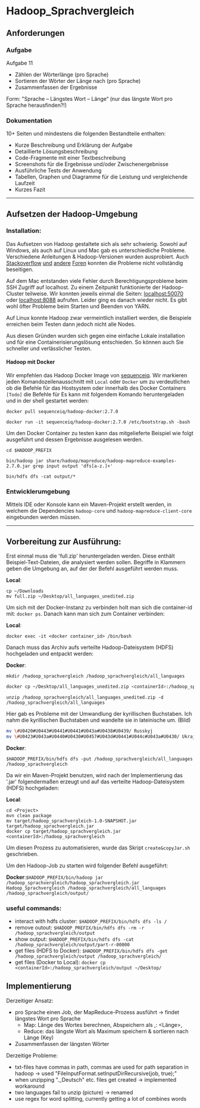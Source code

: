 # Hadoop_Sprachvergleich

## Anforderungen 

### Aufgabe

Aufgabe 11

- Zählen der Wörterlänge (pro Sprache)
- Sortieren der Wörter der Länge nach (pro Sprache)
- Zusammenfassen der Ergebnisse

Form: "Sprache – Längstes Wort – Länge“
(nur das längste Wort pro Sprache herausfinden?!)

### Dokumentation

10+ Seiten und mindestens die folgenden Bestandteile enthalten:
- Kurze Beschreibung und Erklärung der Aufgabe
- Detaillierte Lösungsbeschreibung
- Code-Fragmente mit einer Textbeschreibung
- Screenshots für die Ergebnisse und/oder Zwischenergebnisse
- Ausführliche Tests der Anwendung
- Tabellen, Graphen und Diagramme für die Leistung und vergleichende Laufzeit
- Kurzes Fazit

---

## Aufsetzen der Hadoop-Umgebung

### Installation:

Das Aufsetzen von Hadoop gestaltete sich als sehr schwierig. Sowohl auf Windows, als auch auf Linux und Mac gab es unterschiedliche Probleme. Verschiedene Anleitungen & Hadoop-Versionen wurden ausprobiert. Auch [Stackoverflow](https://stackoverflow.com/questions/14932794/problems-in-setting-hadoop-on-mac-os-x-10-8) [und](https://medium.com/@jayden.chua/installing-hadoop-on-macos-a334ab45bb3) [andere](https://gist.github.com/christine-le/2a5dd75c9e0a2f87bc1edda42c9b8206) [Foren](https://isaacchanghau.github.io/post/install_hadoop_mac/) konnten die Probleme nicht vollständig beseitigen.

Auf dem Mac entstanden viele Fehler durch Berechtigungsprobleme beim SSH Zugriff auf localhost. Zu einem Zeitpunkt funktionierte der Hadoop-Cluster teilweise. Wir konnten jeweils einmal die Seiten: <localhost:50070> oder <localhost:8088> aufrufen. Leider ging es danach wieder nicht. Es gibt wohl öfter Probleme beim Starten und Beenden von YARN.

Auf Linux konnte Hadoop zwar vermeintlich installiert werden, die Beispiele erreichen beim Testen dann jedoch nicht alle Nodes. 

Aus diesen Gründen wurden sich gegen eine einfache Lokale installation und für eine Containerisierungslösung entschieden. So können auch Sie schneller und verlässlicher Testen.

#### Hadoop mit Docker
Wir empfehlen das Hadoop Docker Image von [sequenceiq](https://hub.docker.com/r/sequenceiq/hadoop-docker/). Wir markieren jeden Komandozeilenausschnitt mit `Local` oder `Docker` um zu verdeutlichen ob die Befehle für das Hostsystem oder innerhalb des Docker Containers `[Todo]` die Befehle für Es kann mit folgendem Komando heruntergeladen und in der shell gestartet werden:

```
docker pull sequenceiq/hadoop-docker:2.7.0

docker run -it sequenceiq/hadoop-docker:2.7.0 /etc/bootstrap.sh -bash
```

Um den Docker Container zu testen kann das mitgelieferte Beispiel wie folgt ausgeführt und dessen Ergebnisse ausgelesen werden. 

```
cd $HADOOP_PREFIX

bin/hadoop jar share/hadoop/mapreduce/hadoop-mapreduce-examples-2.7.0.jar grep input output 'dfs[a-z.]+'

bin/hdfs dfs -cat output/*
```
### Entwicklerumgebung

Mittels IDE oder Konsole kann ein Maven-Projekt erstellt werden, in welchem die  Dependencies `hadoop-core` und `hadoop-mapreduce-client-core`  eingebunden werden müssen.

---

## Vorbereitung zur Ausführung:

Erst einmal muss die 'full.zip' heruntergeladen werden. Diese enthält Beispiel-Text-Dateien, die analysiert werden sollen.
Begriffe in Klammern geben die Umgebung an, auf der der Befehl ausgeführt werden muss.

__Local__:
```
cp ~/Downloads
mv full.zip ~/Desktop/all_languages_unedited.zip
```

Um sich mit der Docker-Instanz zu verbinden holt man sich die container-id mit:
```docker ps```.
Danach kann man sich zum Container verbinden: 

__Local__:
```
docker exec -it <docker container_id> /bin/bash
```


Danach muss das Archiv aufs verteilte Hadoop-Dateisystem (HDFS) hochgeladen und entpackt  werden:

__Docker__:
```
mkdir /hadoop_sprachvergleich /hadoop_sprachvergleich/all_languages
```

```bash
docker cp ~/Desktop/all_languages_unedited.zip <containerId>:/hadoop_sprachvergleich/
```
```
unzip /hadoop_sprachvergleich/all_languages_unedited.zip -d /hadoop_sprachvergleich/all_languages
```	

Hier gab es Probleme mit der Umwandlung der kyrillischen Buchstaben. Ich nahm die kyrillischen Buchstaben und wandelte sie in lateinische um. (Bild)
```bash
mv \#U0420#U0443#U0441#U0441#U043a#U0438#U0439/ Russkyj
mv \#U0423#U043a#U0440#U0430#U0457#U043d#U0441#U044c#U043a#U0430/ Ukrajinska
```


__Docker__:
```
$HADOOP_PREFIX/bin/hdfs dfs -put /hadoop_sprachvergleich/all_languages /hadoop_sprachvergleich
```


Da wir ein Maven-Projekt benutzen, wird nach der Implementierung das '.jar' folgendermaßen erzeugt und auf das verteilte Hadoop-Dateisystem (HDFS) hochgeladen:

__Local__:
```
cd <Project>
mvn clean package
mv target/hadoop_sprachvergleich-1.0-SNAPSHOT.jar target/hadoop_sprachvergleich.jar
docker cp target/hadoop_sprachvergleich.jar <containerId>:/hadoop_sprachvergleich
```

Um diesen Prozess zu automatisieren, wurde das Skript ```create&copyJar.sh``` geschrieben.

Um den Hadoop-Job zu starten wird folgender Befehl ausgeführt:

__Docker__:```$HADOOP_PREFIX/bin/hadoop jar /hadoop_sprachvergleich/hadoop_sprachvergleich.jar Hadoop_Sprachvergleich /hadoop_sprachvergleich/all_languages /hadoop_sprachvergleich/output/```


### useful commands:
- interact with hdfs cluster: ```$HADOOP_PREFIX/bin/hdfs dfs -ls /```
- remove outout: ```$HADOOP_PREFIX/bin/hdfs dfs -rm -r /hadoop_sprachvergleich/output```
- show output: ```$HADOOP_PREFIX/bin/hdfs dfs -cat /hadoop_sprachvergleich/output/part-r-00000```
- get files (HDFS to Docker): ```$HADOOP_PREFIX/bin/hdfs dfs -get /hadoop_sprachvergleich/output /hadoop_sprachvergleich/ ```
- get files (Docker to Local): ```docker cp <containerId>:/hadoop_sprachvergleich/output ~/Desktop/```

## Implementierung
Derzeitiger Ansatz:
- pro Sprache einen Job, der MapReduce-Prozess ausführt -> findet längstes Wort pro Sprache
    - Map: Länge des Wortes berechnen, Abspeichern als <Key>,<Value>: <Länge>,<Wort>
    - Reduce: das längste Wort als Maximum speichern & sortieren nach Länge (Key)
- Zusammenfassen der längsten Wörter



Derzeitige Probleme:
- txt-files have commas in path, commas are used for path separation in hadoop -> used "FileInputFormat.setInputDirRecursive(job, true);"
- when unzipping "._Deutsch" etc. files get created -> implemented workaround
- two languages fail to unzip (picture) -> renamed
- use regex for word splitting, currently getting a lot of combines words

